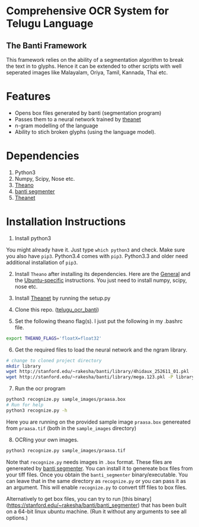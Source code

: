 # Comprehensive OCR System for Telugu Language
## The Banti Framework

This framework relies on the ability of a segmentation algorithm to break the
text in to glyphs. Hence it can be extended to other scripts with well 
seperated images like Malayalam, Oriya, Tamil, Kannada, Thai etc.

# Features
+ Opens box files generated by banti (segmentation program)
+ Passes them to a neural network trained by [theanet](https://github.com/rakeshvar/theanet)
+ n-gram modelling of the language
+ Ability to stich broken glyphs (using the language model).

# Dependencies
1. Python3
1. Numpy, Scipy, Nose etc.
1. [Theano](https://github.com/Theano/Theano)
1. [banti segmenter](https://github.com/rakeshvar/banti)
1. [Theanet](https://github.com/rakeshvar/theanet)

# Installation Instructions

1. Install python3

  You might already have it. Just type ```which python3``` and  check. Make sure you also have ```pip3```. Python3.4 comes with ```pip3```. Python3.3 and older need additional installation of ```pip3```.

2. Install ```Theano``` after installing its dependencies. Here are the [General](http://deeplearning.net/software/theano/install.html) and  the 
[Ubuntu-specific](http://deeplearning.net/software/theano/install_ubuntu.html#install-ubuntu) instructions. You just need to install numpy, scipy, nose etc.

3. Install [Theanet](https://github.com/rakeshvar/theanet) by running the setup.py

4. Clone this repo. ([telugu_ocr_banti](https://github.com/rakeshvar/telugu_ocr_banti))

5. Set the following theano flag(s). I just put the following in my .bashrc file.
  ```sh
  export THEANO_FLAGS='floatX=float32'
  ```

6. Get the required files to load the neural network and the ngram library.
  ```sh
  # change to cloned project directory
  mkdir library
  wget http://stanford.edu/~rakesha/banti/library/4hidaux_252611_01.pkl -O library/nn.pkl
  wget http://stanford.edu/~rakesha/banti/library/mega.123.pkl -P library/
  ```

7. Run the ocr program 
  ```sh
  python3 recognize.py sample_images/praasa.box 
  # Run for help
  python3 recognize.py -h
  ```
  Here you are running on the provided sample image ```praasa.box``` genereated from ```praasa.tif``` (both in the ```sample_images``` directory)

8. OCRing your own images.
  ```sh
  python3 recognize.py sample_images/praasa.tif
  ```

  Note that `recognize.py` needs images in `.box` format. These 
  files are genereated by [banti segmenter](https://github.com/rakeshvar/banti). 
  You can install it to genereate box files from your tiff files. Once you 
  obtain the `banti_segmenter` binary/executable. You can leave that in the 
  same directory as `recognize.py` or you can pass it as an argument.
  This will enable `recognize.py` to convert tiff files to box files.
  
  Alternatively to get box files, you can try to run [this binary]
  (https://stanford.edu/~rakesha/banti/banti_segmenter) that has been built on a 64-bit linux ubuntu machine. (Run it without any arguments to see all options.) 
